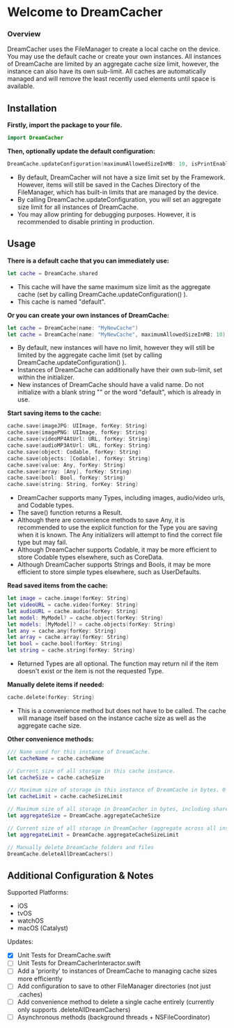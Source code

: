 
# Welcome to DreamCacher

### Overview

DreamCacher uses the FileManager to create a local cache on the device. You may use the default cache or create your own instances. All instances of DreamCache are limited by an aggregate cache size limit, however, the instance can also have its own sub-limit. All caches are automatically managed and will remove the least recently used elements until space is available.

## Installation

**Firstly, import the package to your file.**

```swift
import DreamCacher
```



**Then, optionally update the default configuration:**
```swift
DreamCache.updateConfiguration(maximumAllowedSizeInMB: 10, isPrintEnabled: true)
```
- By default, DreamCacher will not have a size limit set by the Framework. However, items will still be saved in the Caches Directory of the FileManager, which has built-in limits that are managed by the device.
- By calling DreamCache.updateConfiguration, you will set an aggregate size limit for all instances of DreamCache.
- You may allow printing for debugging purposes. However, it is recommended to disable printing in production.



## Usage

**There is a default cache that you can immediately use:**

```swift
let cache = DreamCache.shared
```
- This cache will have the same maximum size limit as the aggregate cache (set by calling DreamCache.updateConfiguration() ).
- This cache is named "default".



**Or you can create your own instances of DreamCache:**
```swift
let cache = DreamCache(name: "MyNewCache")
let cache = DreamCache(name: "MyNewCache", maximumAllowedSizeInMB: 10)
```
- By default, new instances will have no limit, however they will still be limited by the aggregate cache limit (set by calling DreamCache.updateConfiguration() ).
- Instances of DreamCache can additionally have their own sub-limit, set within the initializer.
- New instances of DreamCache should have a valid name. Do not initialize with a blank string "" or the word "default", which is already in use.



**Start saving items to the cache:**
```swift
cache.save(imageJPG: UIImage, forKey: String)
cache.save(imagePNG: UIImage, forKey: String)
cache.save(videoMP4AtUrl: URL, forKey: String)
cache.save(audioMP3AtUrl: URL, forKey: String)
cache.save(object: Codable, forKey: String)
cache.save(objects: [Codable], forKey: String)
cache.save(value: Any, forKey: String)
cache.save(array: [Any], forKey: String)
cache.save(bool: Bool, forKey: String)
cache.save(string: String, forKey: String)
```
- DreamCacher supports many Types, including images, audio/video urls, and Codable types.
- The save() function returns a Result.
- Although there are convenience methods to save Any, it is recommended to use the explicit function for the Type you are saving when it is known. The Any initializers will attempt to find the correct file type but may fail.
- Although DreamCacher supports Codable, it may be more efficient to store Codable types elsewhere, such as CoreData.
- Although DreamCacher supports Strings and Bools, it may be more efficient to store simple types elsewhere, such as UserDefaults.



**Read saved items from the cache:**
```swift
let image = cache.image(forKey: String)
let videoURL = cache.video(forKey: String)
let audioURL = cache.audio(forKey: String)
let model: MyModel? = cache.object(forKey: String)
let models: [MyModel]? = cache.objects(forKey: String)
let any = cache.any(forKey: String)
let array = cache.array(forKey: String)
let bool = cache.bool(forKey: String)
let string = cache.string(forKey: String)
```
- Returned Types are all optional. The function may return nil if the item doesn't exist or the item is not the requested Type.



**Manually delete items if needed:**
```swift
cache.delete(forKey: String)
```
- This is a convenience method but does not have to be called. The cache will manage itself based on the instance cache size as well as the aggregate cache size.


**Other convenience methods:**

```swift
/// Name used for this instance of DreamCache.
let cacheName = cache.cacheName

// Current size of all storage in this cache instance.
let cacheSize = cache.cacheSize

/// Maximum size of storage in this instance of DreamCache in bytes. 0 means no limit.
let cacheLimit = cache.cacheSizeLimit

// Maximum size of all storage in DreamCacher in bytes, including shared instance and created instances. 0 means no limit.
let aggregateSize = DreamCache.aggregateCacheSize

// Current size of all storage in DreamCacher (aggregate across all instances).
let aggregateLimit = DreamCache.aggregateCacheSizeLimit

// Manually delete DreamCache folders and files
DreamCache.deleteAllDreamCachers()
```

## Additional Configuration & Notes

Supported Platforms:
- iOS
- tvOS
- watchOS
- macOS (Catalyst)

Updates:
- [x] Unit Tests for DreamCache.swift 
- [ ] Unit Tests for DreamCacherInteractor.swift 
- [ ] Add a 'priority' to instances of DreamCache to managing cache sizes more efficiently
- [ ] Add configuration to save to other FileManager directories (not just .caches)
- [ ] Add convenience method to delete a single cache entirely (currently only supports .deleteAllDreamCachers)
- [ ] Asynchronous methods (background threads + NSFileCoordinator)

